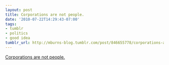 ```yaml
---
layout: post
title: Corporations are not people.
date: '2010-07-22T14:29:43-07:00'
tags:
- tumblr
- politics
- good idea
tumblr_url: http://mburns-blog.tumblr.com/post/846655778/corporations-are-not-people
---
```

<a href="http://reclaimdemocracy.org/personhood/index.html">Corporations are not people.</a>

